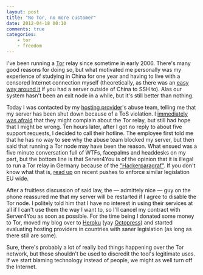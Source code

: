 ```yaml
---
layout: post
title: "No Tor, no more customer"
date: 2012-04-18 00:10
comments: true
categories:
    - tor
    - freedom
---
```

I've been running a [Tor](https://www.torproject.org/) relay since sometime in early 2006. There's many good reasons for doing so, but what motivated me personally was my experience of studying in China for one year and having to live with a censored Internet connection myself (theoretically, as there was an [easy way around it](http://embraceubuntu.com/2006/12/08/ssh-tunnel-socks-proxy-forwarding-secure-browsing/) if you had a server outside of China to SSH to). Alas our system hasn't been an exit node in a while, but it's still better than nothing.

Today I was contacted by my [hosting provider](http://server4you.de)'s abuse team, telling me that my server has been shut down because of a ToS violation. I [immediately was afraid](https://twitter.com/#!/citizen428/status/192189329177718784) that they might complain about the Tor relay, but still had hope that I might be wrong. Ten hours later, after I got no reply to about five support requests, I decided to call their hotline. The employee first told me that he has no way to see why the abuse team blocked my server, but then said that running a Tor node may have been the reason. What ensued was a five minute conversation full of WTFs, facepalms and headdesks on my part, but the bottom line is that Server4You is of the opinion that it is illegal to run a Tor relay in Germany because of the ["Hackerparagraf"](http://de.wikipedia.org/wiki/Hackerparagraf). If you don't know what that is, [read up](http://hackingexpose.blogspot.com/2012/04/watch-out-white-hats-european-union_3977.html) on recent pushes to enforce similar legislation EU wide.

After a fruitless discussion of said law, the — admittely nice — guy on the phone reassured me that my server will be restarted if I agree to disable the Tor node. I politely told him that I have no interest in using their services at all if I can't use them the way I want to, so I'll cancel my contract with Server4You as soon as possible. For the time being I donated some money to Tor, moved my blog over to [Heroku](http://www.heroku.com/) (yay [Octopress](http://octopress.org/)) and started evaluating hosting providers in countries with saner legislation (as long as there still are some).

Sure, there's probably a lot of really bad things happening over the Tor network, but those shouldn't be used to discredit the tool's legitimate uses. If we start blaming technology instead of people, we might as well turn off the Internet.
